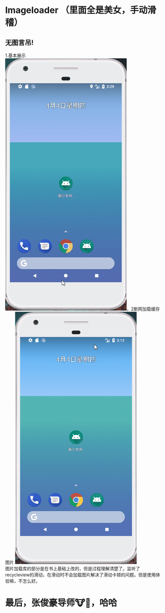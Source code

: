 # Imageloader （里面全是美女，手动滑稽）
## 无图言吊!
1.基本展示\
![](https://github.com/kiritoj/MyImageLoad/blob/master/picture/yanshi4.gif)，2断网加载缓存图片
![](https://github.com/kiritoj/MyImageLoad/blob/master/picture/yanshi2.gif)\
图片加载库的部分是在书上基础上改的，但是过程理解清楚了。监听了recycleview的滑动，在滑动时不会加载图片解决了滑动卡顿的问题。但是使用体验嘛，不怎么好。
# 最后，张俊豪导师🐮🍺，哈哈
